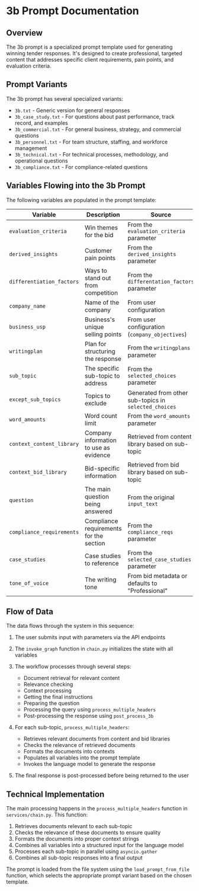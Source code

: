 # 3b Prompt Documentation

## Overview

The 3b prompt is a specialized prompt template used for generating winning tender responses. It's designed to create professional, targeted content that addresses specific client requirements, pain points, and evaluation criteria.

## Prompt Variants

The 3b prompt has several specialized variants:
- `3b.txt` - Generic version for general responses
- `3b_case_study.txt` - For questions about past performance, track record, and examples
- `3b_commercial.txt` - For general business, strategy, and commercial questions
- `3b_personnel.txt` - For team structure, staffing, and workforce management
- `3b_technical.txt` - For technical processes, methodology, and operational questions
- `3b_compliance.txt` - For compliance-related questions

## Variables Flowing into the 3b Prompt

The following variables are populated in the prompt template:

| Variable | Description | Source |
|----------|-------------|--------|
| `evaluation_criteria` | Win themes for the bid | From the `evaluation_criteria` parameter |
| `derived_insights` | Customer pain points | From the `derived_insights` parameter |
| `differentiation_factors` | Ways to stand out from competition | From the `differentation_factors` parameter |
| `company_name` | Name of the company | From user configuration |
| `business_usp` | Business's unique selling points | From user configuration (`company_objectives`) |
| `writingplan` | Plan for structuring the response | From the `writingplans` parameter |
| `sub_topic` | The specific sub-topic to address | From the `selected_choices` parameter |
| `except_sub_topics` | Topics to exclude | Generated from other sub-topics in `selected_choices` |
| `word_amounts` | Word count limit | From the `word_amounts` parameter |
| `context_content_library` | Company information to use as evidence | Retrieved from content library based on sub-topic |
| `context_bid_library` | Bid-specific information | Retrieved from bid library based on sub-topic |
| `question` | The main question being answered | From the original `input_text` |
| `compliance_requirements` | Compliance requirements for the section | From the `compliance_reqs` parameter |
| `case_studies` | Case studies to reference | From the `selected_case_studies` parameter |
| `tone_of_voice` | The writing tone | From bid metadata or defaults to "Professional" |

## Flow of Data

The data flows through the system in this sequence:

1. The user submits input with parameters via the API endpoints
2. The `invoke_graph` function in `chain.py` initializes the state with all variables
3. The workflow processes through several steps:
   - Document retrieval for relevant content
   - Relevance checking
   - Context processing
   - Getting the final instructions
   - Preparing the question
   - Processing the query using `process_multiple_headers`
   - Post-processing the response using `post_process_3b`

4. For each sub-topic, `process_multiple_headers`:
   - Retrieves relevant documents from content and bid libraries
   - Checks the relevance of retrieved documents
   - Formats the documents into contexts
   - Populates all variables into the prompt template
   - Invokes the language model to generate the response
   
5. The final response is post-processed before being returned to the user

## Technical Implementation

The main processing happens in the `process_multiple_headers` function in `services/chain.py`. This function:

1. Retrieves documents relevant to each sub-topic
2. Checks the relevance of these documents to ensure quality
3. Formats the documents into proper context strings
4. Combines all variables into a structured input for the language model
5. Processes each sub-topic in parallel using `asyncio.gather`
6. Combines all sub-topic responses into a final output

The prompt is loaded from the file system using the `load_prompt_from_file` function, which selects the appropriate prompt variant based on the chosen template. 